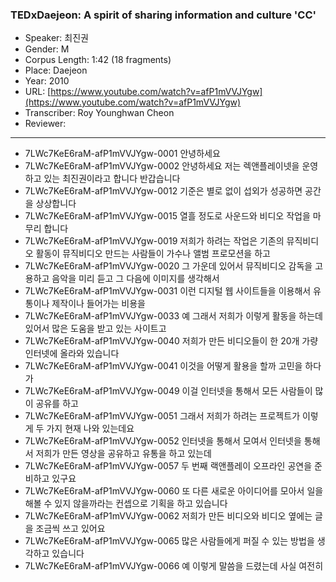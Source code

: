 ### TEDxDaejeon: A spirit of sharing information and culture 'CC'

- Speaker: 최진권
- Gender: M
- Corpus Length: 1:42 (18 fragments)
- Place: Daejeon
- Year: 2010
- URL: [https://www.youtube.com/watch?v=afP1mVVJYgw](https://www.youtube.com/watch?v=afP1mVVJYgw)
- Transcriber: Roy Younghwan Cheon
- Reviewer:

---

- 7LWc7KeE6raM-afP1mVVJYgw-0001 안녕하세요
- 7LWc7KeE6raM-afP1mVVJYgw-0002 안녕하세요 저는 렉앤플레이넷을 운영하고 있는 최진권이라고 합니다 반갑습니다
- 7LWc7KeE6raM-afP1mVVJYgw-0012 기준은 별로 없이 섭외가 성공하면 공간을 상상합니다
- 7LWc7KeE6raM-afP1mVVJYgw-0015 열흘 정도로 사운드와 비디오 작업을 마무리 합니다
- 7LWc7KeE6raM-afP1mVVJYgw-0019 저희가 하려는 작업은 기존의 뮤직비디오 활동이 뮤직비디오 만드는 사람들이 가수나 앨범 프로모션을 하고
- 7LWc7KeE6raM-afP1mVVJYgw-0020 그 가운데 있어서 뮤직비디오 감독을 고용하고 음악을 미리 듣고 그 다음에 이미지를 생각해서
- 7LWc7KeE6raM-afP1mVVJYgw-0031 이런 디지털 웹 사이트들을 이용해서 유통이나 제작이나 들어가는 비용을
- 7LWc7KeE6raM-afP1mVVJYgw-0033 예 그래서 저희가 이렇게 활동을 하는데 있어서 많은 도움을 받고 있는 사이트고
- 7LWc7KeE6raM-afP1mVVJYgw-0040 저희가 만든 비디오들이 한 20개 가량 인터넷에 올라와 있습니다
- 7LWc7KeE6raM-afP1mVVJYgw-0041 이것을 어떻게 활용을 할까 고민을 하다가
- 7LWc7KeE6raM-afP1mVVJYgw-0049 이걸 인터넷을 통해서 모든 사람들이 많이 공유를 하고
- 7LWc7KeE6raM-afP1mVVJYgw-0051 그래서 저희가 하려는 프로젝트가 이렇게 두 가지 현재 나와 있는데요
- 7LWc7KeE6raM-afP1mVVJYgw-0052 인터넷을 통해서 모여서 인터넷을 통해서 저희가 만든 영상을 공유하고 유통을 하고 있는데
- 7LWc7KeE6raM-afP1mVVJYgw-0057 두 번째 랙앤플레이 오프라인 공연을 준비하고 있구요
- 7LWc7KeE6raM-afP1mVVJYgw-0060 또 다른 새로운 아이디어를 모아서 일을 해볼 수 있지 않을까라는 컨셉으로 기획을 하고 있습니다
- 7LWc7KeE6raM-afP1mVVJYgw-0062 저희가 만든 비디오와 비디오 옆에는 글을 조금씩 쓰고 있어요
- 7LWc7KeE6raM-afP1mVVJYgw-0065 많은 사람들에게 퍼질 수 있는 방법을 생각하고 있습니다
- 7LWc7KeE6raM-afP1mVVJYgw-0066 예 이렇게 말씀을 드렸는데 사실 여전히
